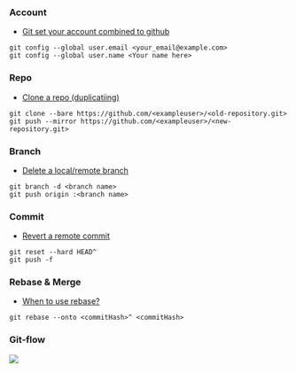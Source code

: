 
### Account

- [Git set your account combined to github](https://kbroman.org/github_tutorial/pages/first_time.html)

```shell
git config --global user.email <your_email@example.com>
git config --global user.name <Your name here>
```

### Repo

- [Clone a repo (duplicatiing)](https://help.github.com/en/articles/duplicating-a-repository)

```shell
git clone --bare https://github.com/<exampleuser>/<old-repository.git>
git push --mirror https://github.com/<exampleuser>/<new-repository.git>
```

### Branch

- [Delete a local/remote branch](http://www-creators.com/en/archives/4422)

```shell
git branch -d <branch name>
git push origin :<branch name>
```

### Commit

- [Revert a remote commit](https://stackoverflow.com/questions/8901542/how-to-delete-a-git-commit-from-log-like-it-had-never-existed)

```shell
git reset --hard HEAD^
git push -f
```

### Rebase & Merge

- [When to use rebase?]()

```shell
git rebase --onto <commitHash>^ <commitHash>
```

### Git-flow

![](https://img.scoop.it/mFCSgNSKkmh5omYEUXi2sIXXXL4j3HpexhjNOf_P3YmryPKwJ94QGRtDb3Sbc6KY)


